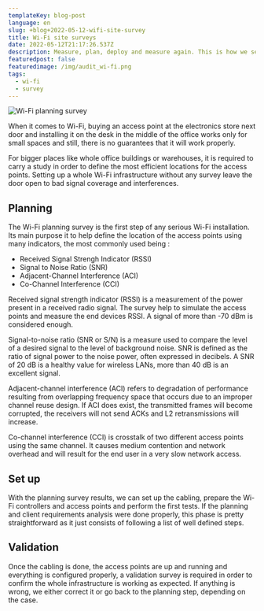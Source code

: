 ```yaml
---
templateKey: blog-post
language: en
slug: +blog+2022-05-12-wifi-site-survey
title: Wi-Fi site surveys
date: 2022-05-12T21:17:26.537Z
description: Measure, plan, deploy and measure again. This is how we set up robust Wi-Fi infrastructures.
featuredpost: false
featuredimage: /img/audit_wi-fi.png
tags:
  - wi-fi
  - survey
---
```

![Wi-Fi planning survey](/img/audit_wi-fi.png)

When it comes to Wi-Fi, buying an access point at the electronics store next door and installing it on the desk in the middle of the office works only for small spaces and still, there is no guarantees that it will work properly.

For bigger places like whole office buildings or warehouses, it is required to carry a study in order to define the most efficient locations for the access points. Setting up a whole Wi-Fi infrastructure without any survey leave the door open to bad signal coverage and interferences.

## Planning

The Wi-Fi planning survey is the first step of any serious Wi-Fi installation. Its main purpose it to help define the location of the access points using many indicators, the most commonly used being :

* Received Signal Strengh Indicator (RSSI)
* Signal to Noise Ratio (SNR)
* Adjacent-Channel Interference (ACI)
* Co-Channel Interference (CCI)

Received signal strength indicator (RSSI) is a measurement of the power present in a received radio signal. The survey help to simulate the access points and measure the end devices RSSI. A signal of more than -70 dBm is considered enough.

Signal-to-noise ratio (SNR or S/N) is a measure used to compare the level of a desired signal to the level of background noise. SNR is defined as the ratio of signal power to the noise power, often expressed in decibels. A SNR of 20 dB is a healthy value for wireless LANs, more than 40 dB is an excellent signal.

Adjacent-channel interference (ACI) refers to degradation of performance resulting from overlapping frequency space that occurs due to an improper channel reuse design. If ACI does exist, the transmitted frames will become corrupted, the receivers will not send ACKs and L2 retransmissions will increase.

Co-channel interference (CCI) is crosstalk of two different access points using the same channel. It causes medium contention and network overhead and will result for the end user in a very slow network access.

## Set up

With the planning survey results, we can set up the cabling, prepare the Wi-Fi controllers and access points and perform the first tests.
If the planning and client requirements analysis were done properly, this phase is pretty straightforward as it just consists of following a list of well defined steps.

## Validation

Once the cabling is done, the access points are up and running and everything is configured properly, a validation survey is required in order to confirm the whole infrastructure is working as expected.
If anything is wrong, we either correct it or go back to the planning step, depending on the case.
